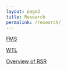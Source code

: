 ```yaml
---
layout: page2
title: Research
permalink: /research/
---
```


[FMS](twmaunu.github.io/FMS) 

[WTL](twmaunu.github.io/WTL) 

[Overview of RSR](twmaunu.github.io/rsr_overview)
